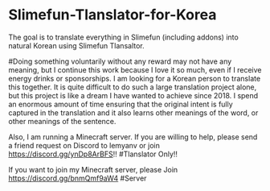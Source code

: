 # Slimefun-Tlanslator-for-Korea
The goal is to translate everything in Slimefun (including addons) into natural Korean using Slimefun Tlansaltor.


#Doing something voluntarily without any reward may not have any meaning, but I continue this work because I love it so much, even if I receive energy drinks or sponsorships. I am looking for a Korean person to translate this together. It is quite difficult to do such a large translation project alone, but this project is like a dream I have wanted to achieve since 2018. I spend an enormous amount of time ensuring that the original intent is fully captured in the translation and it also learns other meanings of the word, or other meanings of the sentence.

Also, I am running a Minecraft server.
If you are willing to help, please send a friend request on Discord to lemyanv or join https://discord.gg/ynDp8ArBFS!!
#Tlanslator Only!!

If you want to join my Minecraft server, please Join https://discord.gg/bnmQmf9aW4
#Server
